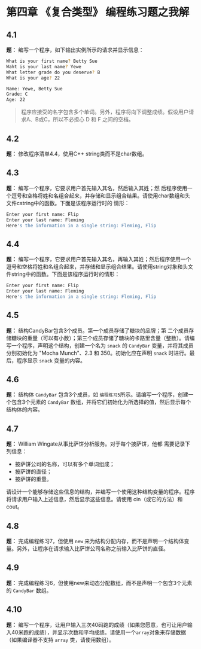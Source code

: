 # 第四章 《复合类型》 编程练习题之我解

## 4.1

**题：** 编写一个程序，如下输出实例所示的请求并显示信息：

```bash
What is your first name? Betty Sue
Waht is your last name? Yewe
What letter grade do you deserve? B 
What is your age? 22

Name: Yewe, Betty Sue
Grade: C 
Age: 22

```

> 程序应接受的名字包含多个单词。另外，程序将向下调整成绩。假设用户请求A、B或C，所以不必担心 D 和 F 之间的空档。


## 4.2

**题：** 修改程序清单4.4，使用C++ string类而不是char数组。

## 4.3

**题：** 编写一个程序，它要求用户首先输入其名，然后输入其姓；然 后程序使用一个逗号和空格将姓和名组合起来，并存储和显示组合结果。请使用char数组和头文件cstring中的函数。下面是该程序运行时的 情形：

```bash
Enter your first name: Flip
Enter your last name: Fleming
Here's the information in a single string: Fleming, Flip

```


## 4.4

**题：** 编写一个程序，它要求用户首先输入其名，再输入其姓；然后程序使用一个逗号和空格将姓和名组合起来，并存储和显示组合结果。请使用string对象和头文件string中的函数。下面是该程序运行时的情形：

```bash
Enter your first name: Flip
Enter your last name: Fleming
Here's the information in a single string: Fleming, Flip

```


## 4.5

**题：** 结构CandyBar包含3个成员。第一个成员存储了糖块的品牌；第 二个成员存储糖块的重量（可以有小数）；第三个成员存储了糖块的卡路里含量（整数）。请编写一个程序，声明这个结构，创建一个名为 `snack` 的 `CandyBar` 变量，并将其成员分别初始化为 "Mocha Munch"、2.3 和 350。初始化应在声明 `snack` 时进行。最后，程序显示 `snack` 变量的内容。



## 4.6

**题：** 结构体 `CandyBar` 包含3个成员，如 `编程练习5`所示。请编写一个程序，创建一个包含3个元素的 `CandyBar` 数组，并将它们初始化为所选择的值，然后显示每个结构体的内容。



## 4.7

**题：** William Wingate从事比萨饼分析服务。对于每个披萨饼，他都 需要记录下列信息：

- 披萨饼公司的名称，可以有多个单词组成；
- 披萨饼的直径；
- 披萨饼的重量。

请设计一个能够存储这些信息的结构，并编写一个使用这种结构变量的程序。程序将请求用户输入上述信息，然后显示这些信息。请使用 cin（或它的方法）和cout。


## 4.8

**题：** 完成编程练习7，但使用 `new` 来为结构分配内存，而不是声明一个结构体变量。另外，让程序在请求输入比萨饼公司名称之前输入比萨饼的直径。

## 4.9

**题：** 完成编程练习6，但使用new来动态分配数组，而不是声明一个包含3个元素的 `CandyBar` 数组。

## 4.10

**题：** 编写一个程序，让用户输入三次40码跑的成绩（如果您愿意，也可让用户输入40米跑的成绩），并显示次数和平均成绩。请使用一个`array`对象来存储数据（如果编译器不支持 `array` 类，请使用数组）。




